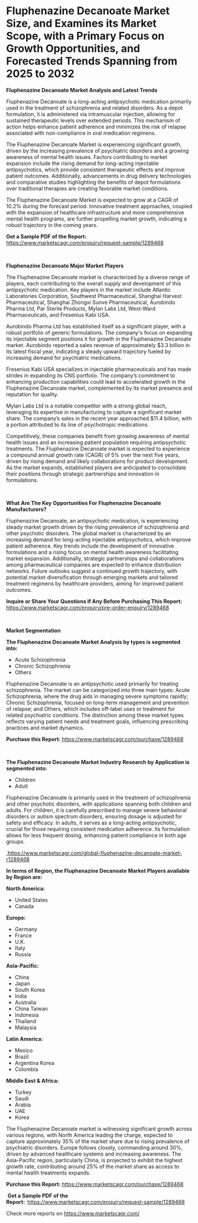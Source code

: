 <p><h1>Fluphenazine Decanoate Market Size, and Examines its Market Scope, with a Primary Focus on Growth Opportunities, and Forecasted Trends Spanning from 2025 to 2032</h1></p><p><strong>Fluphenazine Decanoate Market Analysis and Latest Trends</strong></p>
<p><p>Fluphenazine Decanoate is a long-acting antipsychotic medication primarily used in the treatment of schizophrenia and related disorders. As a depot formulation, it is administered via intramuscular injection, allowing for sustained therapeutic levels over extended periods. This mechanism of action helps enhance patient adherence and minimizes the risk of relapse associated with non-compliance in oral medication regimens.</p><p>The Fluphenazine Decanoate Market is experiencing significant growth, driven by the increasing prevalence of psychiatric disorders and a growing awareness of mental health issues. Factors contributing to market expansion include the rising demand for long-acting injectable antipsychotics, which provide consistent therapeutic effects and improve patient outcomes. Additionally, advancements in drug delivery technologies and comparative studies highlighting the benefits of depot formulations over traditional therapies are creating favorable market conditions.</p><p>The Fluphenazine Decanoate Market is expected to grow at a CAGR of 10.2% during the forecast period. Innovative treatment approaches, coupled with the expansion of healthcare infrastructure and more comprehensive mental health programs, are further propelling market growth, indicating a robust trajectory in the coming years.</p></p>
<p><strong>Get a Sample PDF of the Report:&nbsp;</strong> <a href="https://www.marketscagr.com/enquiry/request-sample/1289468?utm_campaign=2485&utm_medium=2&utm_source=Github&utm_content=ia&utm_term=29032025&utm_id=fluphenazine-decanoate">https://www.marketscagr.com/enquiry/request-sample/1289468</a></p>
<p>&nbsp;</p>
<p><strong>Fluphenazine Decanoate Major Market Players</strong></p>
<p><p>The Fluphenazine Decanoate market is characterized by a diverse range of players, each contributing to the overall supply and development of this antipsychotic medication. Key players in the market include Atlantic Laboratories Corporation, Southwest Pharmaceutical, Shanghai Harvest Pharmaceutical, Shanghai Zhongxi Sunve Pharmaceutical, Aurobindo Pharma Ltd, Par Sterile Products, Mylan Labs Ltd, West-Ward Pharmaceuticals, and Fresenius Kabi USA.</p><p>Aurobindo Pharma Ltd has established itself as a significant player, with a robust portfolio of generic formulations. The company's focus on expanding its injectable segment positions it for growth in the Fluphenazine Decanoate market. Aurobindo reported a sales revenue of approximately $3.3 billion in its latest fiscal year, indicating a steady upward trajectory fueled by increasing demand for psychiatric medications.</p><p>Fresenius Kabi USA specializes in injectable pharmaceuticals and has made strides in expanding its CNS portfolio. The company’s commitment to enhancing production capabilities could lead to accelerated growth in the Fluphenazine Decanoate market, complemented by its market presence and reputation for quality.</p><p>Mylan Labs Ltd is a notable competitor with a strong global reach, leveraging its expertise in manufacturing to capture a significant market share. The company’s sales in the recent year approached $11.4 billion, with a portion attributed to its line of psychotropic medications.</p><p>Competitively, these companies benefit from growing awareness of mental health issues and an increasing patient population requiring antipsychotic treatments. The Fluphenazine Decanoate market is expected to experience a compound annual growth rate (CAGR) of 5% over the next five years, driven by rising demand and likely collaborations for product development. As the market expands, established players are anticipated to consolidate their positions through strategic partnerships and innovation in formulations.</p></p>
<p>&nbsp;</p>
<p><strong>What Are The Key Opportunities For Fluphenazine Decanoate Manufacturers?</strong></p>
<p><p>Fluphenazine Decanoate, an antipsychotic medication, is experiencing steady market growth driven by the rising prevalence of schizophrenia and other psychotic disorders. The global market is characterized by an increasing demand for long-acting injectable antipsychotics, which improve patient adherence. Key trends include the development of innovative formulations and a rising focus on mental health awareness facilitating market expansion. Additionally, strategic partnerships and collaborations among pharmaceutical companies are expected to enhance distribution networks. Future outlooks suggest a continued growth trajectory, with potential market diversification through emerging markets and tailored treatment regimens by healthcare providers, aiming for improved patient outcomes.</p></p>
<p><strong>Inquire or Share Your Questions If Any Before Purchasing This Report:</strong> <a href="https://www.marketscagr.com/enquiry/pre-order-enquiry/1289468?utm_campaign=2485&utm_medium=2&utm_source=Github&utm_content=ia&utm_term=29032025&utm_id=fluphenazine-decanoate">https://www.marketscagr.com/enquiry/pre-order-enquiry/1289468</a></p>
<p>&nbsp;</p>
<p><strong>Market Segmentation</strong></p>
<p><strong>The Fluphenazine Decanoate Market Analysis by types is segmented into:</strong></p>
<p><ul><li>Acute Schizophrenia</li><li>Chronic Schizophrenia</li><li>Others</li></ul></p>
<p><p>Fluphenazine Decanoate is an antipsychotic used primarily for treating schizophrenia. The market can be categorized into three main types: Acute Schizophrenia, where the drug aids in managing severe symptoms rapidly; Chronic Schizophrenia, focused on long-term management and prevention of relapse; and Others, which includes off-label uses or treatment for related psychiatric conditions. The distinction among these market types reflects varying patient needs and treatment goals, influencing prescribing practices and market dynamics.</p></p>
<p><strong>Purchase this Report:&nbsp;</strong><a href="https://www.marketscagr.com/purchase/1289468?utm_campaign=2485&utm_medium=2&utm_source=Github&utm_content=ia&utm_term=29032025&utm_id=fluphenazine-decanoate">https://www.marketscagr.com/purchase/1289468</a></p>
<p>&nbsp;</p>
<p><strong>The Fluphenazine Decanoate Market Industry Research by Application is segmented into:</strong></p>
<p><ul><li>Children</li><li>Adult</li></ul></p>
<p><p>Fluphenazine Decanoate is primarily used in the treatment of schizophrenia and other psychotic disorders, with applications spanning both children and adults. For children, it is carefully prescribed to manage severe behavioral disorders or autism spectrum disorders, ensuring dosage is adjusted for safety and efficacy. In adults, it serves as a long-acting antipsychotic, crucial for those requiring consistent medication adherence. Its formulation allows for less frequent dosing, enhancing patient compliance in both age groups.</p></p>
<p><a href="https://www.marketscagr.com/global-fluphenazine-decanoate-market-r1289468?utm_campaign=2485&utm_medium=2&utm_source=Github&utm_content=ia&utm_term=29032025&utm_id=fluphenazine-decanoate">&nbsp;https://www.marketscagr.com/global-fluphenazine-decanoate-market-r1289468</a></p>
<p><strong>In terms of Region, the Fluphenazine Decanoate Market Players available by Region are:</strong></p>
<p>
    <p> <strong> North America: </strong>
        <ul>
            <li>United States</li>
            <li>Canada</li>
        </ul>
        </p> 
    <p> <strong> Europe: </strong>
        <ul>
            <li>Germany</li>
            <li>France</li>
            <li>U.K.</li>
            <li>Italy</li>
            <li>Russia</li>
        </ul>
        </p> 
    <p> <strong> Asia-Pacific: </strong>
        <ul>
            <li>China</li>
            <li>Japan</li>
            <li>South Korea</li>
            <li>India</li>
            <li>Australia</li>
            <li>China Taiwan</li>
            <li>Indonesia</li>
            <li>Thailand</li>
            <li>Malaysia</li>
        </ul>
        </p> 
    <p> <strong> Latin America: </strong>
        <ul>
            <li>Mexico</li>
            <li>Brazil</li>
            <li>Argentina Korea</li>
            <li>Colombia</li>
        </ul>
        </p> 
    <p> <strong> Middle East & Africa: </strong>
        <ul>
            <li>Turkey</li>
            <li>Saudi</li>
            <li>Arabia</li>
            <li>UAE</li>
            <li>Korea</li>
        </ul>
    </p>
    </p>
<p><p>The Fluphenazine Decanoate market is witnessing significant growth across various regions, with North America leading the charge, expected to capture approximately 35% of the market share due to rising prevalence of psychiatric disorders. Europe follows closely, commanding around 30%, driven by advanced healthcare systems and increasing awareness. The Asia-Pacific region, particularly China, is projected to exhibit the highest growth rate, contributing around 25% of the market share as access to mental health treatments expands.</p></p>
<p><strong>Purchase this Report: </strong><a href="https://www.marketscagr.com/purchase/1289468?utm_campaign=2485&utm_medium=2&utm_source=Github&utm_content=ia&utm_term=29032025&utm_id=fluphenazine-decanoate">https://www.marketscagr.com/purchase/1289468</a></p>
<p>&nbsp;<strong>Get a Sample PDF of the Report:&nbsp;&nbsp;</strong><a href="https://www.marketscagr.com/enquiry/request-sample/1289468?utm_campaign=2485&utm_medium=2&utm_source=Github&utm_content=ia&utm_term=29032025&utm_id=fluphenazine-decanoate">https://www.marketscagr.com/enquiry/request-sample/1289468</a></p>
<p><strong></strong></p>
<p>Check more reports on <a href="https://www.marketscagr.com/?utm_campaign=2485&utm_medium=2&utm_source=Github&utm_content=ia&utm_term=29032025&utm_id=fluphenazine-decanoate">https://www.marketscagr.com/</a></p>